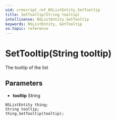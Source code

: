 ```yaml
---
uid: crmscript_ref_NSListEntity_SetTooltip
title: SetTooltip(String tooltip)
intellisense: NSListEntity.SetTooltip
keywords: NSListEntity, GetTooltip
so.topic: reference
---
```


# SetTooltip(String tooltip)

The tooltip of the list

## Parameters

* **tooltip** String

```crmscript
NSListEntity thing;
String tooltip;
thing.SetTooltip(tooltip);
```

